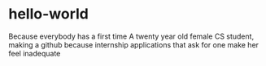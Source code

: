 # hello-world
Because everybody has a first time
A twenty year old female CS student, making a github because internship applications that ask for one make her feel inadequate
